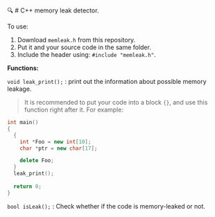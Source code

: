 
:mag: # C++ memory leak detector.

To use:
1. Download `memleak.h` from this repository.
2. Put it and your source code in the same folder.
3. Include the header using: `#include "memleak.h"`.

**Functions:**

`void leak_print();` : print out the information about possible memory leakage.
> It is recommended to put your code into a block `{}`, and use this function right after it.
> For example:
```C++
int main()
{
  {
    int *Foo = new int[10];
    char *ptr = new char[17];

    delete Foo;
  }
  leak_print();
  
  return 0;
}
```

`bool isLeak();` : Check whether if the code is memory-leaked or not.
